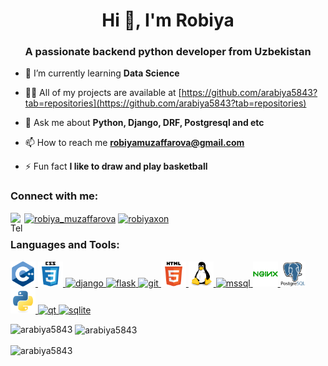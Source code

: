 <h1 align="center">Hi 👋, I'm Robiya</h1>
<h3 align="center">A passionate backend python developer from Uzbekistan</h3>


- 🌱 I’m currently learning **Data Science**

- 👨‍💻 All of my projects are available at [https://github.com/arabiya5843?tab=repositories](https://github.com/arabiya5843?tab=repositories)

- 💬 Ask me about **Python, Django, DRF, Postgresql and etc**

- 📫 How to reach me **robiyamuzaffarova@gmail.com**

- ⚡ Fun fact **I like to draw and play basketball**

<h3 align="left">Connect with me:</h3>
<p align="left">
<a href="https://t.me/robiya_muzaffarova">
  <img align="left" alt="Telegram" width="22px" src="https://cdn.jsdelivr.net/npm/simple-icons@v3/icons/telegram.svg" alt="ya_rabiya_m" height="30" width="40" />
</a>
<a href="https://instagram.com/robiya_muzaffarova" target="blank"><img align="center" src="https://raw.githubusercontent.com/rahuldkjain/github-profile-readme-generator/master/src/images/icons/Social/instagram.svg" alt="robiya_muzaffarova" height="30" width="40" /></a>
<a href="https://www.leetcode.com/robiyaxon" target="blank"><img align="center" src="https://raw.githubusercontent.com/rahuldkjain/github-profile-readme-generator/master/src/images/icons/Social/leet-code.svg" alt="robiyaxon" height="30" width="40" /></a>
</p>

<h3 align="left">Languages and Tools:</h3>
<p align="left"> <a href="https://www.w3schools.com/cpp/" target="_blank" rel="noreferrer"> <img src="https://raw.githubusercontent.com/devicons/devicon/master/icons/cplusplus/cplusplus-original.svg" alt="cplusplus" width="40" height="40"/> </a> <a href="https://www.w3schools.com/css/" target="_blank" rel="noreferrer"> <img src="https://raw.githubusercontent.com/devicons/devicon/master/icons/css3/css3-original-wordmark.svg" alt="css3" width="40" height="40"/> </a> <a href="https://www.djangoproject.com/" target="_blank" rel="noreferrer"> <img src="https://cdn.worldvectorlogo.com/logos/django.svg" alt="django" width="40" height="40"/> </a> <a href="https://flask.palletsprojects.com/" target="_blank" rel="noreferrer"> <img src="https://www.vectorlogo.zone/logos/pocoo_flask/pocoo_flask-icon.svg" alt="flask" width="40" height="40"/> </a> <a href="https://git-scm.com/" target="_blank" rel="noreferrer"> <img src="https://www.vectorlogo.zone/logos/git-scm/git-scm-icon.svg" alt="git" width="40" height="40"/> </a> <a href="https://www.w3.org/html/" target="_blank" rel="noreferrer"> <img src="https://raw.githubusercontent.com/devicons/devicon/master/icons/html5/html5-original-wordmark.svg" alt="html5" width="40" height="40"/> </a> <a href="https://www.linux.org/" target="_blank" rel="noreferrer"> <img src="https://raw.githubusercontent.com/devicons/devicon/master/icons/linux/linux-original.svg" alt="linux" width="40" height="40"/> </a> <a href="https://www.microsoft.com/en-us/sql-server" target="_blank" rel="noreferrer"> <img src="https://www.svgrepo.com/show/303229/microsoft-sql-server-logo.svg" alt="mssql" width="40" height="40"/> </a> <a href="https://www.nginx.com" target="_blank" rel="noreferrer"> <img src="https://raw.githubusercontent.com/devicons/devicon/master/icons/nginx/nginx-original.svg" alt="nginx" width="40" height="40"/> </a> <a href="https://www.postgresql.org" target="_blank" rel="noreferrer"> <img src="https://raw.githubusercontent.com/devicons/devicon/master/icons/postgresql/postgresql-original-wordmark.svg" alt="postgresql" width="40" height="40"/> </a> <a href="https://www.python.org" target="_blank" rel="noreferrer"> <img src="https://raw.githubusercontent.com/devicons/devicon/master/icons/python/python-original.svg" alt="python" width="40" height="40"/> </a> <a href="https://www.qt.io/" target="_blank" rel="noreferrer"> <img src="https://upload.wikimedia.org/wikipedia/commons/0/0b/Qt_logo_2016.svg" alt="qt" width="40" height="40"/> </a> <a href="https://www.sqlite.org/" target="_blank" rel="noreferrer"> <img src="https://www.vectorlogo.zone/logos/sqlite/sqlite-icon.svg" alt="sqlite" width="40" height="40"/> </a> </p>

<p><img align="left" src="https://github-readme-stats.vercel.app/api/top-langs?username=arabiya5843&show_icons=true&locale=en&layout=compact" alt="arabiya5843" /></p>

<p>&nbsp;<img align="center" src="https://github-readme-stats.vercel.app/api?username=arabiya5843&show_icons=true&locale=en" alt="arabiya5843" /></p>

<p><img align="center" src="https://github-readme-streak-stats.herokuapp.com/?user=arabiya5843&" alt="arabiya5843" /></p>

<svg viewBox="-16 -32 880 192" width="880" height="192" xmlns="http://www.w3.org/2000/svg"><desc>Generated with https://github.com/Platane/snk</desc><style>@keyframes c0{91.61%{fill:var(--c4)}91.63%,to{fill:var(--ce)}}@keyframes c1{61.63%{fill:var(--c2)}61.65%,to{fill:var(--ce)}}@keyframes c2{90.61%{fill:var(--c4)}90.63%,to{fill:var(--ce)}}@keyframes c3{84.08%{fill:var(--c2)}84.1%,to{fill:var(--ce)}}@keyframes c4{90.27%{fill:var(--c4)}90.29%,to{fill:var(--ce)}}@keyframes c5{88.77%{fill:var(--c2)}88.79%,to{fill:var(--ce)}}@keyframes c6{89.94%{fill:var(--c4)}89.96%,to{fill:var(--ce)}}@keyframes c7{89.77%{fill:var(--c2)}89.79%,to{fill:var(--ce)}}@keyframes c8{91.95%{fill:var(--c4)}91.97%,to{fill:var(--ce)}}@keyframes c9{83.07%{fill:var(--c2)}83.09%,to{fill:var(--ce)}}@keyframes ca{84.24%{fill:var(--c4)}84.26%,to{fill:var(--ce)}}@keyframes cb{84.41%{fill:var(--c2)}84.43%,to{fill:var(--ce)}}@keyframes cc{88.93%{fill:var(--c4)}88.95%,to{fill:var(--ce)}}@keyframes cd{89.1%{fill:var(--c2)}89.12%,to{fill:var(--ce)}}@keyframes ce{89.6%{fill:var(--c4)}89.62%,to{fill:var(--ce)}}@keyframes cf{86.42%{fill:var(--c2)}86.44%,to{fill:var(--ce)}}@keyframes cg{82.9%{fill:var(--c4)}82.92%,to{fill:var(--ce)}}@keyframes ch{82.74%{fill:var(--c2)}82.76%,to{fill:var(--ce)}}@keyframes ci{84.58%{fill:var(--c4)}84.6%,to{fill:var(--ce)}}@keyframes cj{84.75%{fill:var(--c2)}84.77%,to{fill:var(--ce)}}@keyframes ck{89.27%{fill:var(--c4)}89.29%,to{fill:var(--ce)}}@keyframes cl{86.76%{fill:var(--c2)}86.78%,to{fill:var(--ce)}}@keyframes cm{86.59%{fill:var(--c4)}86.61%,to{fill:var(--ce)}}@keyframes cn{63.98%{fill:var(--c2)}64%,to{fill:var(--ce)}}@keyframes co{82.57%{fill:var(--c4)}82.59%,to{fill:var(--ce)}}@keyframes cp{82.4%{fill:var(--c2)}82.42%,to{fill:var(--ce)}}@keyframes cq{84.91%{fill:var(--c4)}84.93%,to{fill:var(--ce)}}@keyframes cr{85.08%{fill:var(--c2)}85.1%,to{fill:var(--ce)}}@keyframes cs{86.92%{fill:var(--c4)}86.94%,to{fill:var(--ce)}}@keyframes ct{3.01%{fill:var(--c1)}3.03%,to{fill:var(--ce)}}@keyframes cu{3.84%{fill:var(--c1)}3.86%,to{fill:var(--ce)}}@keyframes cv{38.68%{fill:var(--c1)}38.7%,to{fill:var(--ce)}}@keyframes cw{38.85%{fill:var(--c2)}38.87%,to{fill:var(--ce)}}@keyframes cx{66.49%{fill:var(--c3)}66.51%,to{fill:var(--ce)}}@keyframes cy{37.85%{fill:var(--c1)}37.87%,to{fill:var(--ce)}}@keyframes cz{4.01%{fill:var(--c1)}4.03%,to{fill:var(--ce)}}@keyframes c10{65.82%{fill:var(--c3)}65.84%,to{fill:var(--ce)}}@keyframes c11{5.18%{fill:var(--c1)}5.2%,to{fill:var(--ce)}}@keyframes c12{5.02%{fill:var(--c1)}5.04%,to{fill:var(--ce)}}@keyframes c13{4.85%{fill:var(--c1)}4.87%,to{fill:var(--ce)}}@keyframes c14{4.68%{fill:var(--c1)}4.7%,to{fill:var(--ce)}}@keyframes c15{4.35%{fill:var(--c1)}4.37%,to{fill:var(--ce)}}@keyframes c16{96.64%{fill:var(--c4)}96.66%,to{fill:var(--ce)}}@keyframes c17{39.52%{fill:var(--c2)}39.54%,to{fill:var(--ce)}}@keyframes c18{5.52%{fill:var(--c1)}5.54%,to{fill:var(--ce)}}@keyframes c19{45.22%{fill:var(--c2)}45.24%,to{fill:var(--ce)}}@keyframes c1a{6.02%{fill:var(--c1)}6.04%,to{fill:var(--ce)}}@keyframes c1b{5.85%{fill:var(--c1)}5.87%,to{fill:var(--ce)}}@keyframes c1c{36.34%{fill:var(--c1)}36.36%,to{fill:var(--ce)}}@keyframes c1d{6.19%{fill:var(--c1)}6.21%,to{fill:var(--ce)}}@keyframes c1e{40.19%{fill:var(--c2)}40.21%,to{fill:var(--ce)}}@keyframes c1f{36%{fill:var(--c1)}36.02%,to{fill:var(--ce)}}@keyframes c1g{36.17%{fill:var(--c1)}36.19%,to{fill:var(--ce)}}@keyframes c1h{36.67%{fill:var(--c1)}36.69%,to{fill:var(--ce)}}@keyframes c1i{6.36%{fill:var(--c1)}6.38%,to{fill:var(--ce)}}@keyframes c1j{6.52%{fill:var(--c1)}6.54%,to{fill:var(--ce)}}@keyframes c1k{6.69%{fill:var(--c1)}6.71%,to{fill:var(--ce)}}@keyframes c1l{7.53%{fill:var(--c1)}7.55%,to{fill:var(--ce)}}@keyframes c1m{7.7%{fill:var(--c1)}7.72%,to{fill:var(--ce)}}@keyframes c1n{40.69%{fill:var(--c2)}40.71%,to{fill:var(--ce)}}@keyframes c1o{95.13%{fill:var(--c4)}95.15%,to{fill:var(--ce)}}@keyframes c1p{43.71%{fill:var(--c2)}43.73%,to{fill:var(--ce)}}@keyframes c1q{6.86%{fill:var(--c1)}6.88%,to{fill:var(--ce)}}@keyframes c1r{7.86%{fill:var(--c1)}7.
